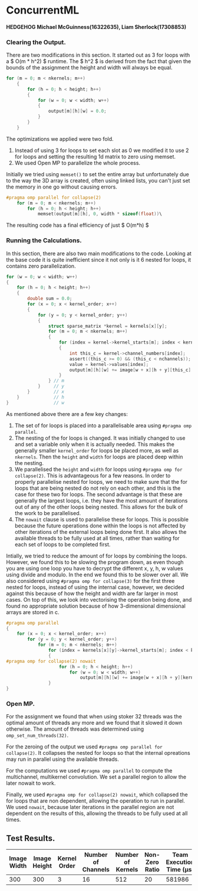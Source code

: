 # ConcurrentML
#### HEDGEHOG Michael McGuinness(16322635), Liam Sherlock(17308853)

### Clearing the Output.

There are two modifications in this section. It started out as 3 for loops with a $ O(m * h^2) $ runtime. The $ h^2 $ is derived from the fact that given the bounds of the assignment the height and width will always be equal.

```c
for (m = 0; m < nkernels; m++)
    {
        for (h = 0; h < height; h++)
        {
            for (w = 0; w < width; w++)
            {
                output[m][h][w] = 0.0;
            }
        }
    }
```

The optimizations we applied were two fold. 

1. Instead of using 3 for loops to set each slot as 0 we modified it to use 2 for loops and setting the resulting 1d matrix to zero using memset.
2. We used Open MP to parallelize the whole process.

Initially we tried using `memset()` to set the entire array but unfortunately due to the way the 3D array is created, often using linked lists, you can't just set the memory in one go without causing errors.

```c
#pragma omp parallel for collapse(2)
    for (m = 0; m < nkernels; m++)
        for (h = 0; h < height; h++)
            memset(output[m][h], 0, width * sizeof(float))\
```

The resulting code has a final efficiency of just $ O(m*h) $

<div style="page-break-after: always;"></div>

### Running the Calculations.

In this section, there are also two main modifications to the code. Looking at the base code it is quite inefficient since it not only is it 6 nested for loops, it contains zero parallelization.

```c
for (w = 0; w < width; w++)
{
    for (h = 0; h < height; h++)
    {
        double sum = 0.0;
        for (x = 0; x < kernel_order; x++)
        {
            for (y = 0; y < kernel_order; y++)
            {
                struct sparse_matrix *kernel = kernels[x][y];
                for (m = 0; m < nkernels; m++)
                {
                    for (index = kernel->kernel_starts[m]; index < kernel->kernel_starts[m + 1]; index++)
                    {
                        int this_c = kernel->channel_numbers[index];
                        assert((this_c >= 0) && (this_c < nchannels));
                        value = kernel->values[index];
                        output[m][h][w] += image[w + x][h + y][this_c] * value;
                    }
                } // m
            }     // y
        }         // x
    }             // h
}                 // w
```
As mentioned above there are a few key changes:
1. The set of for loops is placed into a parallelisable area using `#pragma omp parallel`.
2. The nesting of the for loops is changed. It was initially changed to use and set a variable only when it is actually needed. This makes the generally smaller `kernel_order` for loops be placed more, as well as `nkernels`. Then the `height` and `width`  for loops are placed deep within the nesting.
3. We parallelised the `height` and `width` for loops using `#pragma omp for collapse(2)`. This is advantageous for a few reasons. In order to properly parallelise nested for loops, we need to make sure that the for loops that are being nested do not rely on each other, and this is the case for these two for loops. The second advantage is that these are generally the largest loops, i.e. they have the most amount of iterations out of any of the other loops being nested. This allows for the bulk of the work to be parallelised.
4. The `nowait` clause is used to parallelise these for loops. This is possible because the future operations done within the loops is not affected by other iterations of the external loops being done first. It also allows the available threads to be fully used at all times, rather than waiting for each set of loops to be completed first.

Intially, we tried to reduce the amount of for loops by combining the loops. However, we found this to be slowing the program down, as even though you are using one loop you have to decrypt the different x, y, h, w values using divide and modulo. In the end we found this to be slower over all. We also considered using `#pragma omp for collapse(3)` for the first three nested for loops, instead of using the internal case, however, we decided against this because of how the height and width are far larger in most cases. On top of this, we look into vectorising the operation being done, and found no appropriate solution because of how 3-dimensional dimensional arrays are stored in c.

<div style="page-break-after: always;"></div>

```c
#pragma omp parallel
{
    for (x = 0; x < kernel_order; x++)
        for (y = 0; y < kernel_order; y++)
            for (m = 0; m < nkernels; m++)
                for (index = kernels[x][y]->kernel_starts[m]; index < kernels[x][y]->kernel_starts[m + 1]; index++)
                {
#pragma omp for collapse(2) nowait
                    for (h = 0; h < height; h++)
                        for (w = 0; w < width; w++)
                            output[m][h][w] += image[w + x][h + y][kernels[x][y]->channel_numbers[index]] * kernels[x][y]->values[index];
                }
}
```

### Open MP.

For the assignment we found that when using stoker 32 threads was the optimal amount of threads any more and we found that it slowed it down otherwise. The amount of threads was determined using `omp_set_num_threads(32)`.

For the zeroing of the output we used `#pragma omp parallel for collapse(2)`. It collapses the nested for loops so that the internal opreations may run in parallel using the available threads.

For the computations we used `#pragma omp parallel` to compute the multichannel, multikernel convolution. We set a parallel region to allow the later nowait to work.

Finally, we used `#pragma omp for collapse(2) nowait`, which collapsed the for loops that are non dependent, allowing the operation to run in parallel. We used `nowait`, because later iterations in the parallel region are not dependent on the results of this, allowing the threads to be fully used at all times.

<div style="page-break-after: always;"></div>

## Test Results.

| Image Width | Image Height | Kernel Order | Number of Channels | Number of Kernels | Non-Zero Ratio | Team Execution Time (μs) |
| ----------- | ------------ | ------------ | ------------------ | ----------------- | -------------- | ------------------------ |
| 300         | 300          | 3            | 16                 | 512               | 20             | 581986                   |